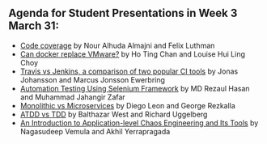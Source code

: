 ## Agenda for Student Presentations in Week 3 March 31:
* [Code coverage](/contributions/presentation/week3/almajni-felixlut) by Nour Alhuda Almajni and Felix Luthman
* [Can docker replace VMware?](/contributions/presentation/week3/htchan-lhlchoy) by Ho Ting Chan and Louise Hui Ling Choy
* [Travis vs Jenkins, a comparison of two popular CI tools](/contributions/presentation/week3/jonasjo5-marcusew) by Jonas Johansson and Marcus Jonsson Ewerbring
* [Automation Testing Using Selenium Framework](/contributions/presentation/week3/mrhasa-mjza) by MD Rezaul Hasan and Muhammad Jahangir Zafar
* [Monolithic vs Microservices](/contributions/presentation/week3/dleon-rezkalla) by Diego Leon and George Rezkalla
* [ATDD vs TDD](/contributions/presentation/week3/uggelberg-west) by Balthazar West and Richard Uggelberg
* [An Introduction to Application-level Chaos Engineering and Its Tools](/contributions/presentation/week3/vemula-akhily) by Nagasudeep Vemula and Akhil Yerrapragada

